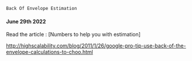
``` Back Of Envelope Estimation ```    

#### June 29th 2022
Read the article : [Numbers to help you with estimation]

http://highscalability.com/blog/2011/1/26/google-pro-tip-use-back-of-the-envelope-calculations-to-choo.html


